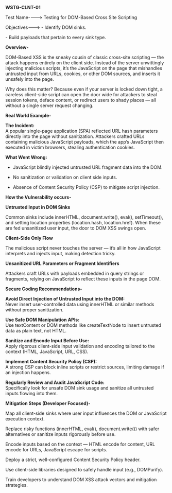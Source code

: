 **WSTG-CLNT-01**

Test Name----\> Testing for DOM-Based Cross Site Scripting

Objectives---\> \- Identify DOM sinks.

\- Build payloads that pertain to every sink type.

**Overview-**

DOM-Based XSS is the sneaky cousin of classic cross-site scripting — the attack happens entirely on the client side. Instead of the server unwittingly injecting malicious scripts, it’s the JavaScript on the page that mishandles untrusted input from URLs, cookies, or other DOM sources, and inserts it unsafely into the page.

Why does this matter? Because even if your server is locked down tight, a careless client-side script can open the door wide for attackers to steal session tokens, deface content, or redirect users to shady places — all without a single server request changing.

**Real World Example-**

**The Incident:**  
A popular single-page application (SPA) reflected URL hash parameters directly into the page without sanitization. Attackers crafted URLs containing malicious JavaScript payloads, which the app’s JavaScript then executed in victim browsers, stealing authentication cookies.

**What Went Wrong:**

* JavaScript blindly injected untrusted URL fragment data into the DOM.

* No sanitization or validation on client side inputs.

* Absence of Content Security Policy (CSP) to mitigate script injection.

**How the Vulnerability occurs-**

**Untrusted Input in DOM Sinks**

Common sinks include innerHTML, document.write(), eval(), setTimeout(), and setting location properties (location.hash, location.href). When these are fed unsanitized user input, the door to DOM XSS swings open.

**Client-Side Only Flow**

The malicious script never touches the server — it’s all in how JavaScript interprets and injects input, making detection tricky.

**Unsanitized URL Parameters or Fragment Identifiers**

Attackers craft URLs with payloads embedded in query strings or fragments, relying on JavaScript to reflect these inputs in the page DOM.

**Secure Coding Recommendations-**

  **Avoid Direct Injection of Untrusted Input into the DOM:**  
Never insert user-controlled data using innerHTML or similar methods without proper sanitization.

  **Use Safe DOM Manipulation APIs:**  
Use textContent or DOM methods like createTextNode to insert untrusted data as plain text, not HTML.

  **Sanitize and Encode Input Before Use:**  
Apply rigorous client-side input validation and encoding tailored to the context (HTML, JavaScript, URL, CSS).

  **Implement Content Security Policy (CSP):**  
A strong CSP can block inline scripts or restrict sources, limiting damage if an injection happens.

  **Regularly Review and Audit JavaScript Code:**  
Specifically look for unsafe DOM sink usage and sanitize all untrusted inputs flowing into them.

**Mitigation Steps (Developer Focused)-**

  Map all client-side sinks where user input influences the DOM or JavaScript execution context.

  Replace risky functions (innerHTML, eval(), document.write()) with safer alternatives or sanitize inputs rigorously before use.

  Encode inputs based on the context — HTML encode for content, URL encode for URLs, JavaScript escape for scripts.

  Deploy a strict, well-configured Content Security Policy header.

  Use client-side libraries designed to safely handle input (e.g., DOMPurify).

  Train developers to understand DOM XSS attack vectors and mitigation strategies.


